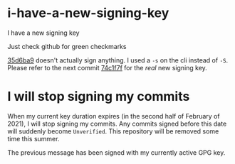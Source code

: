 # i-have-a-new-signing-key
I have a new signing key

Just check github for green checkmarks

[35d6ba9](https://github.com/lexidor/i-have-a-new-signing-key/commit/35d6ba9a6444d55bd74151a98077993ebbf6acf9) doesn't actually sign anything. I used a `-s` on the cli instead of `-S`. Please refer to the next commit [74c1f7f](https://github.com/lexidor/i-have-a-new-signing-key/commit/74c1f7f7db208e5f02e2345d446d863ac96766aa) for the _real_ new signing key.

# I will stop signing my commits

When my current key duration expires (in the second half of February of 2021), I will stop signing my commits.
Any commits signed before this date will suddenly become `Unverified`.
This repository will be removed some time this summer.

The previous message has been signed with my currently active GPG key.
